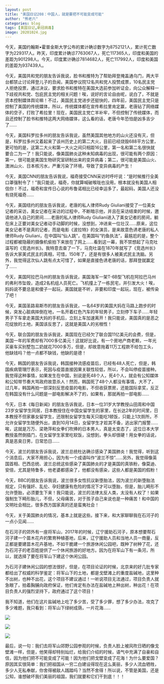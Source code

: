 ```yaml
---
layout: post
title: "美国日记208：中国人，就是要把不可能变成可能"
author: "熊老六"
categories: blog
tags: [美国日记,新冠病毒]
image: 20201024.jpg
---
```

​​今天，美国约翰斯•霍普金斯大学公布的累计确诊数字为8752121人，累计死亡数字为229317人。昨天，印度累计确诊7763067人，死亡117365人，印度和美国的差距为901298人。今天，印度累计确诊7814682人，死亡117992人，印度和美国的差距为937439人。

今天，美国共和党的朋友告诉我说，脸书和推特为了帮助拜登掩盖通乌门，两大平台都禁止讨论拜登儿子的丑闻，美国参议院12名共和党人投赞成票，10名民主党人拒绝投票，通过决议，要求脸书和推特在美国大选前参加听证会，向公众解释一下歧视共和党、包庇民主党的相关问题！唉，说好的言论自由呢，说白了，不就是资本控制媒体舆论嘛！不过，美国民主党进步还挺快的，四年前，美国民主党只是控制了美国的传统媒体，所以，传统媒体都在宣传希拉里肯定赢，老唐钻了网络媒体的空子，打败了希拉里！现在，美国民主党亡羊补牢，不但控制了传统媒体，而且还控制了脸书和推特这两大网络媒体，这么看的话，老唐今年恐怕是凶多吉少了……

今天，美国科罗拉多州的朋友告诉我说，虽然美国其他地方的山火还没有灭，但是，科罗拉多州又着起来了该州历史上的第二大火，目前已经烧毁688平方公里，更可怕的是，这第二大火和第一大火之间只相距16公里，第一名和第二名很快就要合二为一了！我只能说，像美国肺炎这种未知病毒的出现，很可能有两个原因：第一，很可能是美国生物研究室研制出来的变异病毒；第二，很可能是美国山火、澳洲山火、日本核污水，严重污染了环境，导致了变异病毒的产生！

今天，美国CNN的朋友告诉我说，福奇接受CNN采访时呼吁说：“是时候推行全美口罩强制令了！”我只能说，福奇，你就算喊破喉咙也没用，根本就没有美国人相信你！不过，福奇和宣传日心说的布鲁诺相比已经幸运多了，最起码，美国人还没有烧死福奇……

今天，美国纽约的朋友告诉我说，老唐的私人律师Rudy Giuliani接受了一位美女记者的采访，美女记者在采访的过程中，不断暗示他，并且在采访结束的时候，邀请他进入自己的房间……老唐的私人律师Rudy Giuliani进入了美女记者的房间，躺在床上正要对美女记者动手动脚的时候，没想到，冲进来一位壮汉……原来，这位美女记者不是真的记者，而是电影《波拉特》的女演员，是来故意色诱老唐的私人律师Rudy Giuliani，在中国叫“仙人跳”，在美国叫“钓鱼执法”，最尴尬的是，整个过程都被隐蔽的摄像机偷拍下来放在了网上……看到这一幕，我不禁想起了马克吐温写的《竞选州长》。我特意去查了一下，马克吐温在1870年就写了《竞选州长》告诉大家美式民主的真相，可惜，150年了，还是有很多人被美式民主洗脑。另外，我觉得这次仙人跳有点太可惜了，如果是直接色诱老唐的话，那拜登就赢定了……

今天，美国阿拉巴马州的朋友告诉我说，美国海军一架T-6B型飞机在阿拉巴马州的弗利市坠毁，造成2名机组人员死亡。飞机撞上了一栋民宅，并引发大火！唉，妈妈说不要总是和傻子一起玩，美国就是不听，非要和印度一起玩，现在，被传染了吧！

今天，美国圣路易斯市的朋友告诉我说，一名64岁的美国大妈在马路上跑步的时候，突发心脏病摔倒在地，一名开着红色汽车的年轻男子，立刻停下车子……年轻男子下车拿走美国大妈的手机后，立刻上车加速离开！我只能说，美国真的是恶之花绽放的土地，美国该反思了，这就是美国人的劣根性！

今天，联合国的朋友告诉我说，美国现在已经欠了联合国11亿美元的会费，但是，美国一年的军费却有7000多亿美元！这就好比说，有一个房地产商老赖，一年光买豪车买别墅包二奶就花7000多万，但是，却故意拖着11万工程款不给包工头，他缺钱吗？他一点都不缺钱，他缺的是德！

今天，韩国的朋友告诉我说，韩国接种流感疫苗后，已经有48人死亡，但是，韩国疾病管理厅表示，死因与疫苗直接因果关联性较低，所以，不会叫停疫苗接种。我觉得这种事情，如果发生在中国，别说是死48个人，死4个人，就会有公知媒体和公知带节奏大骂政府故意杀人！然而，韩国死了48个人都没有事情，大不了，过几年，韩国再拍一部深刻反思疫苗的电影，不但收获票房，还能国际拿奖，反正在韩国没有什么问题是一部电影解决不了的，如果有，那就再拍一部电影……

今天，日本《每日新闻》的朋友告诉我说，日本一位31岁大学教授山田周和中国23岁女留学生同居，日本教授住在中国女留学生的家里，在长达2年的时间里，日本教授不但家暴女留学生，还限制女留学生每天只能吃1顿饭，只能上1次厕所，不允许女留学生随便外出，直到10月14日，女留学生才趁其不备，逃出家门报警……唉，这就是万万、梁艳萍和女拳们吹捧的日本男人，真是太变态了，这位日本大学教授虽然倒插门，在女留学生家里吃软饭，没想到，拳头却很硬！用女拳的话说，真是恶臭日男，日常恐日……

今天，波兰的朋友告诉我说，波兰总统杜达确诊感染了美国肺炎！我觉得，听到这个消息后，大家不用担心，因为有一个成语叫作“波兰不惊”……另外，我觉得像英国首相、巴西总统、波兰总统这些感染了美国肺炎的才是美国的真铁粉，像莫迪、安倍，尤其是特鲁多，他老婆都感染了，他都没有感染，这些人都是美国的假粉！

今天，BBC的朋友告诉我说，波兰很多女性抗议新堕胎法，因为波兰的新堕胎法规定，只有强奸、乱伦、孕妇健康有危险的情况下才可以堕胎，但是，胎儿畸形不允许堕胎，必须要生下来！我只能说，波兰的法律太反人类，太没有人权了！如果强制生下畸形胎儿，不但，父母痛苦，对于孩子自己来说也是一种痛苦！和中国的文明社会相比，很多西方国家真的还是蛮夷社会！

今天，关于美国肺炎的情况，基本上就是这些。接下来，和大家聊聊我在石河子的一点小见闻……

在石河子的郊外有一座将军山，2017年的时候，辽宁援助石河子，原本想要帮石河子建一个苗木花卉的繁育种植基地，后来，辽宁援助人员和当地人员一商量，反正都是要建苗木花卉基地，不如干脆建一个旅游休闲公园吧，既种了树种了花，还为石河子的老百姓提供了一个休闲旅游的好地方。因为在将军山下有一条河，所以，就选择了要在将军山下建这个休闲公园。

为石河子建休闲公园的想法很好，但是，在项目论证的时候，北京来的好几批专家都给出了权威的科学鉴定：将军山下的土地，都是戈壁滩上的重度盐碱地，这里种不出树，也种不出花，这个项目不建议通过！一听说项目无法通过，项目负责人就急眼了，拍着胸脯向政府保证，他们肯定有办法在盐碱地上种出树，种出花！在项目负责人的强烈坚持下，政府通过了这个项目！

我不知道，他们在这片盐碱地上吃了多少苦，受了多少罪，想了多少办法，攻克了多少难题，我只看到：将军山下绿树成荫，一片花海……

![]({{site.url}}/assets/img/004iBqFSly1gk0u6nbrwsj60u00gw1kx02.jpg)  

![]({{site.url}}/assets/img/004iBqFSly1gk0u6xajl7j60f609414g02.jpg)  

![]({{site.url}}/assets/img/004iBqFSly1gk0u76iy4pj60u00gw4qp02.jpg)  

最后，说一句：我们去将军山郊野公园参观的时候，负责人脸上被风吹日晒的像戈壁滩一样，但是，他笑得却特别灿烂，给我们介绍的时候，语气中充满了自豪和自信，因为他们把不可能变成了可能！因为他们把戈壁变成了花海！为什么要爱国？原因其实很简单：我们把祖国从一穷二白建设得现在这么美丽，多少人流血牺牲，多少人无私奉献，你舍得被敌人践踏吗？当然不舍得！所以说，不管是美国，还是公知，谁想破坏我们美丽的祖国，我们就要和它们干到底！！！​​​​